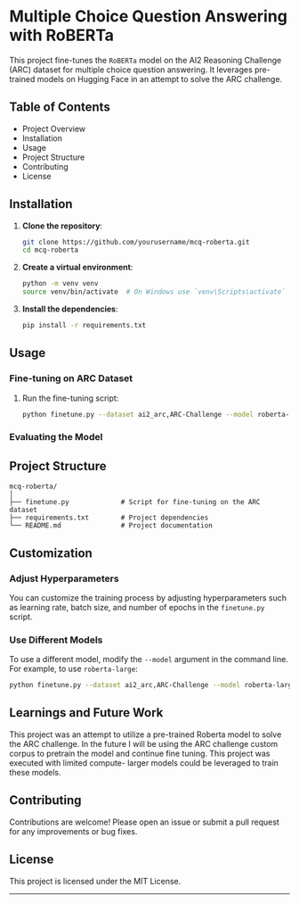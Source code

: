 
# Multiple Choice Question Answering with RoBERTa

This project fine-tunes the `RoBERTa` model on the AI2 Reasoning Challenge (ARC) dataset for multiple choice question answering. It leverages pre-trained models on Hugging Face in an attempt to solve the ARC challenge. 

## Table of Contents

- Project Overview
- Installation
- Usage
- Project Structure
- Contributing
- License

## Installation

1. **Clone the repository**:
   ```bash
   git clone https://github.com/yourusername/mcq-roberta.git
   cd mcq-roberta
   ```

2. **Create a virtual environment**:
   ```bash
   python -m venv venv
   source venv/bin/activate  # On Windows use `venv\Scripts\activate`
   ```

3. **Install the dependencies**:
   ```bash
   pip install -r requirements.txt
   ```

## Usage

### Fine-tuning on ARC Dataset

1. Run the fine-tuning script:
   ```bash
   python finetune.py --dataset ai2_arc,ARC-Challenge --model roberta-base --batch_size 8 --num_epochs 3 --learning_rate 2e-5

   ```

### Evaluating the Model


## Project Structure

```
mcq-roberta/
│
├── finetune.py             # Script for fine-tuning on the ARC dataset
├── requirements.txt        # Project dependencies
└── README.md               # Project documentation
```

## Customization

### Adjust Hyperparameters

You can customize the training process by adjusting hyperparameters such as learning rate, batch size, and number of epochs in the `finetune.py` script.

### Use Different Models

To use a different model, modify the `--model` argument in the command line. For example, to use `roberta-large`:

```bash
python finetune.py --dataset ai2_arc,ARC-Challenge --model roberta-large --batch_size 4 --num_epochs 3 --learning_rate 1e-5
```

## Learnings and Future Work

This project was an attempt to utilize a pre-trained Roberta model to solve the ARC challenge. In the future I will be using the ARC challenge custom corpus to pretrain the model and continue fine tuning. This project was executed with limited compute- larger models could be leveraged to train these models.

## Contributing

Contributions are welcome! Please open an issue or submit a pull request for any improvements or bug fixes.

## License

This project is licensed under the MIT License.

---